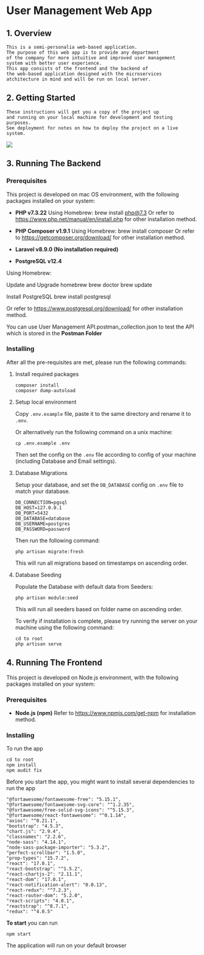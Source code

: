 # User Management Web App
## 1. Overview

    This is a semi-personalia web-based application. 
    The purpose of this web app is to provide any department
    of the company for more intuitive and improved user management
    system with better user experience.
    This app consists of the frontend and the backend of
    the web-based application designed with the microservices
    atchitecture in mind and will be run on local server. 

## 2. Getting Started

    These instructions will get you a copy of the project up 
    and running on your local machine for development and testing purposes. 
    See deployment for notes on how to deploy the project on a live system.

<img src={ERD}></img>

## 3. Running The Backend

### Prerequisites

This project is developed on mac OS environment, 
with the following packages installed on your system:

- **PHP v7.3.22**
Using Homebrew: brew install php@7.3
Or refer to https://www.php.net/manual/en/install.php for other installation method.

- **PHP Composer v1.9.1**
Using Homebrew: brew install composer
Or refer to https://getcomposer.org/download/ for other installation method.

- **Laravel v8.9.0 (No installation required)**

- **PostgreSQL v12.4**

Using Homebrew:

Update and Upgrade homebrew
brew doctor
brew update

Install PostgreSQL
brew install postgresql

Or refer to https://www.postgresql.org/download/ for other installation method.

You can use User Management API.postman_collection.json to test the API
which is stored in the **Postman Folder**

### Installing

After all the pre-requisites are met, please run the following commands:

1.  Install required packages

        composer install
        composer dump-autoload

2.  Setup local environment

    Copy `.env.example` file, paste it to the same directory and rename it to `.env`.

    Or alternatively run the following command on a unix machine:

        cp .env.example .env

    Then set the config on the `.env` file according to config of your machine (including Database and Email settings).


3.  Database Migrations

    Setup your database, and set the `DB_DATABASE` config on `.env` file to match your database.

        DB_CONNECTION=pgsql
        DB_HOST=127.0.0.1
        DB_PORT=5432
        DB_DATABASE=database
        DB_USERNAME=postgres
        DB_PASSWORD=password

    Then run the following command:

        php artisan migrate:fresh

    This will run all migrations based on timestamps on ascending order.

4.  Database Seeding

    Populate the Database with default data from Seeders:

        php artisan module:seed

    This will run all seeders based on folder name on ascending order.

    To verify if installation is complete, please try running the server on your machine using the following command:

        cd to root
        php artisan serve

## 4. Running The Frontend
This project is developed on Node.js environment, 
with the following packages installed on your system:

### Prerequisites

- **Node.js (npm)**
Refer to https://www.npmjs.com/get-npm for installation method.

### Installing

To run the app

    cd to root
    npm install
    npm audit fix

Before you start the app, you might want to install 
several dependencies to run the app

    "@fortawesome/fontawesome-free": "5.15.1",
    "@fortawesome/fontawesome-svg-core": "^1.2.35",
    "@fortawesome/free-solid-svg-icons": "^5.15.3",
    "@fortawesome/react-fontawesome": "^0.1.14",
    "axios": "^0.21.1",
    "bootstrap": "4.5.3",
    "chart.js": "2.9.4",
    "classnames": "2.2.6",
    "node-sass": "4.14.1",
    "node-sass-package-importer": "5.3.2",
    "perfect-scrollbar": "1.5.0",
    "prop-types": "15.7.2",
    "react": "17.0.1",
    "react-bootstrap": "^1.5.2",
    "react-chartjs-2": "2.11.1",
    "react-dom": "17.0.1",
    "react-notification-alert": "0.0.13",
    "react-redux": "^7.2.3",
    "react-router-dom": "5.2.0",
    "react-scripts": "4.0.1",
    "reactstrap": "^8.7.1",
    "redux": "^4.0.5"

**To start** you can run

    npm start

The application will run on your default browser
